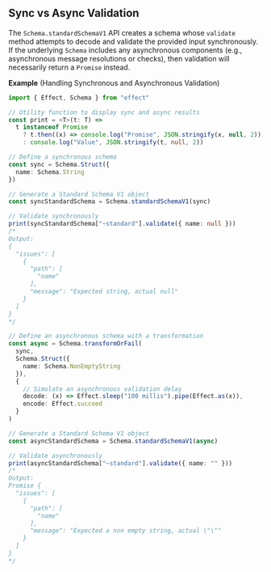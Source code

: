 ## Sync vs Async Validation

The `Schema.standardSchemaV1` API creates a schema whose `validate` method attempts to decode and validate the provided input synchronously. If the underlying `Schema` includes any asynchronous components (e.g., asynchronous message resolutions
or checks), then validation will necessarily return a `Promise` instead.

**Example** (Handling Synchronous and Asynchronous Validation)

```ts twoslash
import { Effect, Schema } from "effect"

// Utility function to display sync and async results
const print = <T>(t: T) =>
  t instanceof Promise
    ? t.then((x) => console.log("Promise", JSON.stringify(x, null, 2)))
    : console.log("Value", JSON.stringify(t, null, 2))

// Define a synchronous schema
const sync = Schema.Struct({
  name: Schema.String
})

// Generate a Standard Schema V1 object
const syncStandardSchema = Schema.standardSchemaV1(sync)

// Validate synchronously
print(syncStandardSchema["~standard"].validate({ name: null }))
/*
Output:
{
  "issues": [
    {
      "path": [
        "name"
      ],
      "message": "Expected string, actual null"
    }
  ]
}
*/

// Define an asynchronous schema with a transformation
const async = Schema.transformOrFail(
  sync,
  Schema.Struct({
    name: Schema.NonEmptyString
  }),
  {
    // Simulate an asynchronous validation delay
    decode: (x) => Effect.sleep("100 millis").pipe(Effect.as(x)),
    encode: Effect.succeed
  }
)

// Generate a Standard Schema V1 object
const asyncStandardSchema = Schema.standardSchemaV1(async)

// Validate asynchronously
print(asyncStandardSchema["~standard"].validate({ name: "" }))
/*
Output:
Promise {
  "issues": [
    {
      "path": [
        "name"
      ],
      "message": "Expected a non empty string, actual \"\""
    }
  ]
}
*/
```
